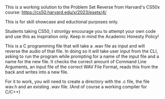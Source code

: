 This is a working solution to the Problem Set Reverse from Harvard's CS50x course:
https://cs50.harvard.edu/x/2023/psets/4/

This is for skill showcase and eductional purposes only.

Students taking CS50, I stronlgy encourage you to attempt your own code and use this as inspiration 
only. Keep in mind the Academic Honesty Policy!

This is a C programming file that will take a .wav file as input and will reverse the audio of that file. In doing so it will take user input from the CLI, asking to run the program while
prompting for a name of the input file and a name for the new file. It checks the correct amount of Command Line Arguments, an input file of the correct WAV File Format, 
reads this from the back and writes into a new file.

For it to work, you will need to create a directory with the .c file, the file wav.h and an existing .wav file. (And of course a working compiler for C/C++)
